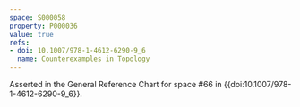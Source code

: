```yaml
---
space: S000058
property: P000036
value: true
refs:
- doi: 10.1007/978-1-4612-6290-9_6
  name: Counterexamples in Topology
---
```


Asserted in the General Reference Chart for space #66 in
{{doi:10.1007/978-1-4612-6290-9_6}}.
